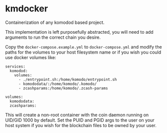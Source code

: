 # kmdocker

Containerization of any komodod based project.

This implementation is left purposefully abstracted, you will need to add arguments to run the correct chain you desire.

Copy the `docker-compose.example.yml` to `docker-compose.yml` and modify the paths for the volumes to your host filesystem name or if you wish you could use docker volumes like:

```
services:
  komodod:
    volumes:
      - ./entrypoint.sh:/home/komodo/entrypoint.sh
      - komododata/:/home/komodo/.komodo/
      - zcashparams:/home/komodo/.zcash-params

volumes:
  komododata:
  zcashparams:
```

This will create a non-root container with the coin daemon running on UID/GID 1000 by default. Set the PUID and PGID args to the user on your host system if you wish for the blockchain files to be owned by your user.

